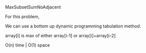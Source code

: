MaxSubsetSumNoAdjacent

For this problem,

We can use a bottom up dynamic programming tabulation method. 

array[i] is max of either array[i-1] or array[i]+array[i-2] 

O(n) time | O(1) space